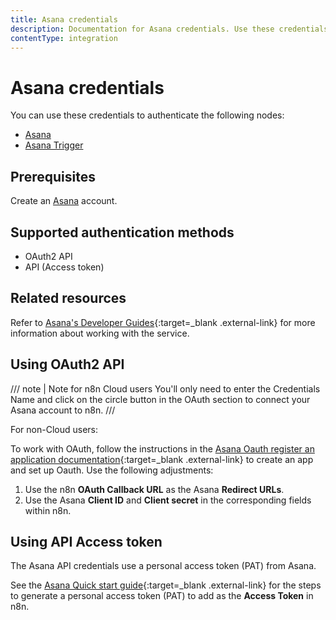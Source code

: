 ```yaml
---
title: Asana credentials
description: Documentation for Asana credentials. Use these credentials to authenticate Asana in n8n, a workflow automation platform.
contentType: integration
---
```


# Asana credentials

You can use these credentials to authenticate the following nodes:

- [Asana](/integrations/builtin/app-nodes/n8n-nodes-base.asana/)
- [Asana Trigger](/integrations/builtin/trigger-nodes/n8n-nodes-base.asanatrigger/)


## Prerequisites

Create an [Asana](https://asana.com/) account.

## Supported authentication methods

- OAuth2 API
- API (Access token)

## Related resources

Refer to [Asana's Developer Guides](https://developers.asana.com/docs/overview){:target=_blank .external-link} for more information about working with the service.

## Using OAuth2 API

/// note | Note for n8n Cloud users
You'll only need to enter the Credentials Name and click on the circle button in the OAuth section to connect your Asana account to n8n.
///

For non-Cloud users:

To work with OAuth, follow the instructions in the [Asana Oauth register an application documentation](https://developers.asana.com/docs/oauth#register-an-application){:target=_blank .external-link} to create an app and set up Oauth. Use the following adjustments:

1. Use the n8n **OAuth Callback URL** as the Asana **Redirect URLs**.
2. Use the Asana **Client ID** and **Client secret** in the corresponding fields within n8n.

## Using API Access token

The Asana API credentials use a personal access token (PAT) from Asana.

See the [Asana Quick start guide](https://developers.asana.com/docs/quick-start#setup){:target=_blank .external-link} for the steps to generate a personal access token (PAT) to add as the **Access Token** in n8n.

